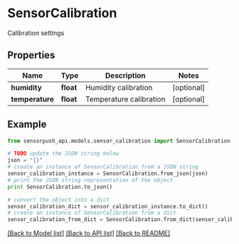 # SensorCalibration

Calibration settings

## Properties
Name | Type | Description | Notes
------------ | ------------- | ------------- | -------------
**humidity** | **float** | Humidity calibration | [optional] 
**temperature** | **float** | Temperature calibration | [optional] 

## Example

```python
from sensorpush_api.models.sensor_calibration import SensorCalibration

# TODO update the JSON string below
json = "{}"
# create an instance of SensorCalibration from a JSON string
sensor_calibration_instance = SensorCalibration.from_json(json)
# print the JSON string representation of the object
print SensorCalibration.to_json()

# convert the object into a dict
sensor_calibration_dict = sensor_calibration_instance.to_dict()
# create an instance of SensorCalibration from a dict
sensor_calibration_from_dict = SensorCalibration.from_dict(sensor_calibration_dict)
```
[[Back to Model list]](../README.md#documentation-for-models) [[Back to API list]](../README.md#documentation-for-api-endpoints) [[Back to README]](../README.md)



